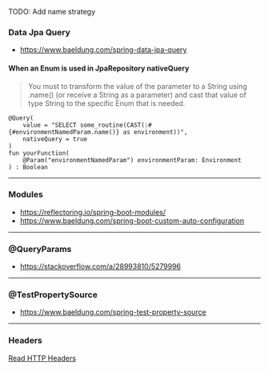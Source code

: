 TODO: Add name strategy

### Data Jpa Query

 * https://www.baeldung.com/spring-data-jpa-query
 
#### When an Enum is used in JpaRepository nativeQuery

> You must to transform the value of the parameter to a String using .name() (or receive a String as a parameter) and cast that value of type String to the specific Enum that is needed.

    @Query(
        value = "SELECT some_routine(CAST(:#{#environmentNamedParam.name()} as environment))",
        nativeQuery = true
    )
    fun yourFunction(
        @Param("environmentNamedParam") environmentParam: Environment
    ) : Boolean


 
 
 
 ___
### Modules

 * https://reflectoring.io/spring-boot-modules/
 * https://www.baeldung.com/spring-boot-custom-auto-configuration

___
### @QueryParams

 * https://stackoverflow.com/a/28993810/5279996
 
---
### @TestPropertySource

 * https://www.baeldung.com/spring-test-property-source

___
### Headers

[Read HTTP Headers](https://www.baeldung.com/spring-rest-http-headers)
